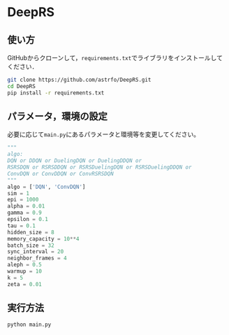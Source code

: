 # DeepRS

## 使い方

GitHubからクローンして，`requirements.txt`でライブラリをインストールしてください．

```zsh
git clone https://github.com/astrfo/DeepRS.git
cd DeepRS
pip install -r requirements.txt
```

## パラメータ，環境の設定

必要に応じて`main.py`にあるパラメータと環境等を変更してください。

```python
"""
algo: 
DQN or DDQN or DuelingDQN or DuelingDDQN or
RSRSDQN or RSRSDDQN or RSRSDuelingDQN or RSRSDuelingDDQN or
ConvDQN or ConvDDQN or ConvRSRSDQN
"""
algo = ['DQN', 'ConvDQN']
sim = 1
epi = 1000
alpha = 0.01
gamma = 0.9
epsilon = 0.1
tau = 0.1
hidden_size = 8
memory_capacity = 10**4
batch_size = 32
sync_interval = 20
neighbor_frames = 4
aleph = 0.5
warmup = 10
k = 5
zeta = 0.01
```

## 実行方法

```zsh
python main.py
```

